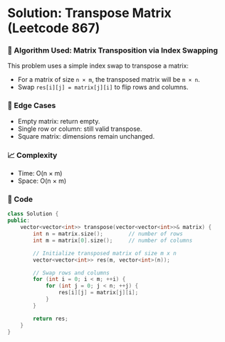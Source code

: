 # Solution: Transpose Matrix (Leetcode 867)

### 🧠 Algorithm Used: Matrix Transposition via Index Swapping

This problem uses a simple index swap to transpose a matrix:

- For a matrix of size `n × m`, the transposed matrix will be `m × n`.
- Swap `res[i][j] = matrix[j][i]` to flip rows and columns.

### 🧪 Edge Cases

- Empty matrix: return empty.
- Single row or column: still valid transpose.
- Square matrix: dimensions remain unchanged.

### 📈 Complexity

- Time: O(n × m)
- Space: O(n × m)

### 🧾 Code

```cpp
class Solution {
public:
    vector<vector<int>> transpose(vector<vector<int>>& matrix) {
        int n = matrix.size();        // number of rows
        int m = matrix[0].size();     // number of columns

        // Initialize transposed matrix of size m x n
        vector<vector<int>> res(m, vector<int>(n));

        // Swap rows and columns
        for (int i = 0; i < m; ++i) {
            for (int j = 0; j < n; ++j) {
                res[i][j] = matrix[j][i];
            }
        }

        return res;
    }
}
```

